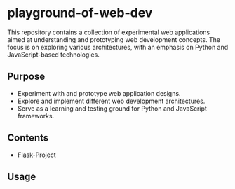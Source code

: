 # playground-of-web-dev

This repository contains a collection of experimental web applications aimed at understanding and prototyping web development concepts. The focus is on exploring various architectures, with an emphasis on Python and JavaScript-based technologies. 

## Purpose 
- Experiment with and prototype web application designs. 
- Explore and implement different web development architectures. 
- Serve as a learning and testing ground for Python and JavaScript frameworks. 

## Contents 
- Flask-Project

## Usage

